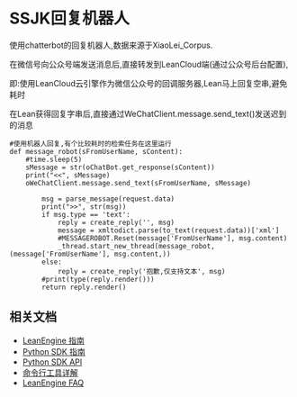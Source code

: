 # SSJK回复机器人

使用chatterbot的回复机器人,数据来源于XiaoLei_Corpus.

在微信号向公众号端发送消息后,直接转发到LeanCloud端(通过公众号后台配置),

即:使用LeanCloud云引擎作为微信公众号的回调服务器,Lean马上回复空串,避免耗时

在Lean获得回复字串后,直接通过WeChatClient.message.send_text()发送迟到的消息

```
#使用机器人回复,有个比较耗时的检索任务在这里运行
def message_robot(sFromUserName, sContent):
	#time.sleep(5)
	sMessage = str(oChatBot.get_response(sContent))
	print("<<", sMessage)
	oWeChatClient.message.send_text(sFromUserName, sMessage)
```


```
        msg = parse_message(request.data)
		print(">>", str(msg))
		if msg.type == 'text':
			reply = create_reply('', msg)
			message = xmltodict.parse(to_text(request.data))['xml']
			#MESSAGEROBOT.Reset(message['FromUserName'], msg.content)
			_thread.start_new_thread(message_robot, (message['FromUserName'], msg.content,))
		else:
			reply = create_reply('抱歉,仅支持文本', msg)
		#print(type(reply.render()))
		return reply.render()
```



## 相关文档

* [LeanEngine 指南](https://leancloud.cn/docs/leanengine_guide.html)
* [Python SDK 指南](https://leancloud.cn/docs/python_guide.html)
* [Python SDK API](https://leancloud.cn/docs/api/python/index.html)
* [命令行工具详解](https://leancloud.cn/docs/cloud_code_commandline.html)
* [LeanEngine FAQ](https://leancloud.cn/docs/cloud_code_faq.html)
